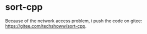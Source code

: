 # sort-cpp

Because of the network access problem, i push the code on gitee: https://gitee.com/techshoww/sort-cpp.
